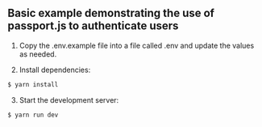 ## Basic example demonstrating the use of passport.js to authenticate users

1. Copy the .env.example file into a file called .env and update the values as needed.

2. Install dependencies:

```bash
$ yarn install
```

3. Start the development server:

```bash
$ yarn run dev
```

  
